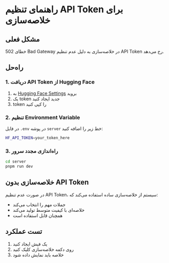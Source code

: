 # راهنمای تنظیم API Token برای خلاصه‌سازی

## مشکل فعلی

خطای 502 Bad Gateway در خلاصه‌سازی به دلیل عدم تنظیم API Token رخ می‌دهد.

## راه‌حل

### 1. دریافت API Token از Hugging Face

1. به [Hugging Face Settings](https://huggingface.co/settings/tokens) بروید
2. یک token جدید ایجاد کنید
3. token را کپی کنید

### 2. تنظیم Environment Variable

در فایل `.env` در پوشه `server` خط زیر را اضافه کنید:

```bash
HF_API_TOKEN=your_token_here
```

### 3. راه‌اندازی مجدد سرور

```bash
cd server
pnpm run dev
```

## خلاصه‌سازی بدون API Token

در صورت عدم تنظیم API Token، سیستم از خلاصه‌سازی ساده استفاده می‌کند که:

- جملات مهم را انتخاب می‌کند
- خلاصه‌ای با کیفیت متوسط تولید می‌کند
- همچنان قابل استفاده است

## تست عملکرد

1. یک فیش ایجاد کنید
2. روی دکمه خلاصه‌سازی کلیک کنید
3. خلاصه باید نمایش داده شود
